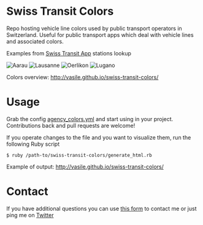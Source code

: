 # Swiss Transit Colors
Repo hosting vehicle line colors used by public transport operators in Switzerland.
Useful for public transport apps which deal with vehicle lines and associated colors. 

Examples from [Swiss Transit App](http://www.transitapp.ch) stations lookup

![Aarau](https://api.monosnap.com/rpc/file/download?id=oLN7zMEgRNAPCpTeZpWGk7ePSq0lic) ![Lausanne](https://api.monosnap.com/rpc/file/download?id=Ffm29DUYcmAh0C76SdcxasTu6yVRbu)
![Oerlikon](https://api.monosnap.com/rpc/file/download?id=lRrFHOzaRmWFpx66R5nJgnpuVmlTuf)
![Lugano](https://api.monosnap.com/rpc/file/download?id=1OMrSbPfujJrVizT6mpRO1dwLGGEcg)

Colors overview: http://vasile.github.io/swiss-transit-colors/

# Usage
Grab the config [agency_colors.yml](https://github.com/vasile/swiss-transit-colors/blob/master/agency_colors.yml) and start using in your project. Contributions back and pull requests are welcome!

If you operate changes to the file and you want to visualize them, run the following Ruby script

`$ ruby /path-to/swiss-transit-colors/generate_html.rb`

Example of output: http://vasile.github.io/swiss-transit-colors/

# Contact
If you have additional questions you can use [this form](https://docs.google.com/forms/d/1ZWCqfF8OvRBlMPHMc5FbL6T3zYhQ-p18B8IIwMt1sRs/) to contact me or just ping me on [Twitter](twitter.com/vasile23)


